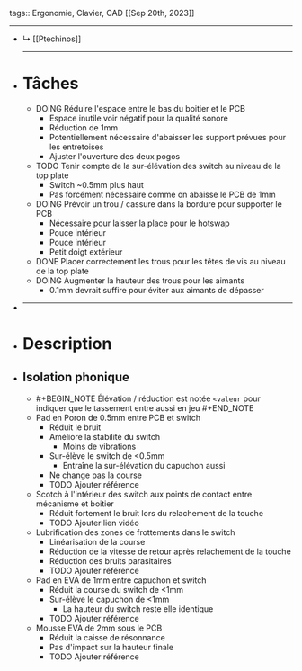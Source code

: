 tags:: Ergonomie, Clavier, CAD
[[Sep 20th, 2023]]
***

- ↳ [[Ptechinos]] 
  ***
- # Tâches
	- DOING Réduire l'espace entre le bas du boitier et le PCB
		- Espace inutile voir négatif pour la qualité sonore
		- Réduction de 1mm
		- Potentiellement nécessaire d'abaisser les support prévues pour les entretoises
		- Ajuster l'ouverture des deux pogos
	- TODO Tenir compte de la sur-élévation des switch au niveau de la top plate
		- Switch ~0.5mm plus haut
		- Pas forcément nécessaire comme on abaisse le PCB de 1mm
	- DOING Prévoir un trou / cassure dans la bordure pour supporter le PCB
		- Nécessaire pour laisser la place pour le hotswap
		- Pouce intérieur
		- Pouce intérieur
		- Petit doigt extérieur
	- DONE Placer correctement les trous pour les têtes de vis au niveau de la top plate
	- DOING Augmenter la hauteur des trous pour les aimants
		- 0.1mm devrait suffire pour éviter aux aimants de dépasser
- ***
- # Description
- ## Isolation phonique
	- #+BEGIN_NOTE
	  Élévation / réduction est notée `<valeur` pour indiquer que le tassement entre aussi en jeu
	  #+END_NOTE
	- Pad en Poron de 0.5mm entre PCB et switch
		- Réduit le bruit
		- Améliore la stabilité du switch
			- Moins de vibrations
		- Sur-élève le switch de <0.5mm
			- Entraîne la sur-élévation du capuchon aussi
		- Ne change pas la course
		- TODO Ajouter référence
	- Scotch à l'intérieur des switch aux points de contact entre mécanisme et boitier
		- Réduit fortement le bruit lors du relachement de la touche
		- TODO Ajouter lien vidéo
	- Lubrification des zones de frottements dans le switch
		- Linéarisation de la course
		- Réduction de la vitesse de retour après relachement de la touche
		- Réduction des bruits parasitaires
		- TODO Ajouter référence
	- Pad en EVA de 1mm entre capuchon et switch
		- Réduit la course du switch de <1mm
		- Sur-élève le capuchon de <1mm
			- La hauteur du switch reste elle identique
		- TODO Ajouter référence
	- Mousse EVA de 2mm sous le PCB
		- Réduit la caisse de résonnance
		- Pas d'impact sur la hauteur finale
		- TODO Ajouter référence